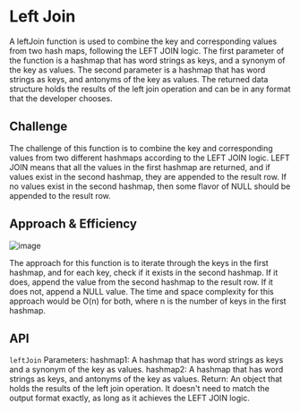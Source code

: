 # Left Join

A leftJoin function is used to combine the key and corresponding values from two hash maps, following the LEFT JOIN logic. The first parameter of the function is a hashmap that has word strings as keys, and a synonym of the key as values. The second parameter is a hashmap that has word strings as keys, and antonyms of the key as values. The returned data structure holds the results of the left join operation and can be in any format that the developer chooses.

## Challenge

The challenge of this function is to combine the key and corresponding values from two different hashmaps according to the LEFT JOIN logic. LEFT JOIN means that all the values in the first hashmap are returned, and if values exist in the second hashmap, they are appended to the result row. If no values exist in the second hashmap, then some flavor of NULL should be appended to the result row.

## Approach & Efficiency

![image](https://user-images.githubusercontent.com/105423307/211943049-dd8f49e4-65f2-4c7f-9d56-dd1a76c25f69.png)

The approach for this function is to iterate through the keys in the first hashmap, and for each key, check if it exists in the second hashmap. If it does, append the value from the second hashmap to the result row. If it does not, append a NULL value. The time and space complexity for this approach would be O(n) for both, where n is the number of keys in the first hashmap.

## API

`leftJoin`
Parameters:
hashmap1: A hashmap that has word strings as keys and a synonym of the key as values.
hashmap2: A hashmap that has word strings as keys, and antonyms of the key as values.
Return:
An object that holds the results of the left join operation. It doesn't need to match the output format exactly, as long as it achieves the LEFT JOIN logic.
